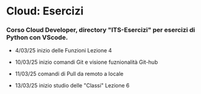 # Cloud: Esercizi

### Corso Cloud Developer, directory "ITS-Esercizi" per esercizi di Python con VScode.

- 4/03/25 inizio delle Funzioni Lezione 4

- 10/03/25 inizio comandi Git e visione fuznionalità Git-hub

- 11/03/25 comandi di Pull da remoto a locale

- 13/03/25 inizio studio delle "Classi" Lezione 6